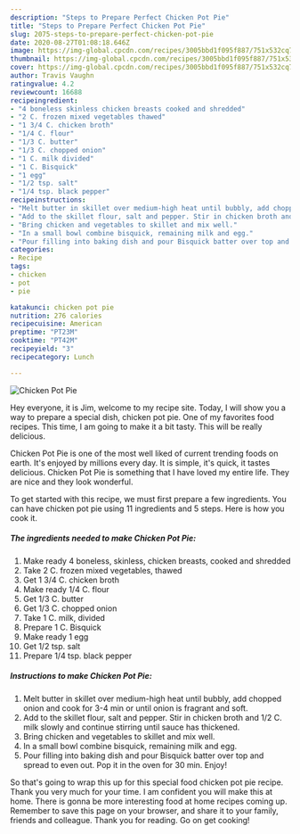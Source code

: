 ```yaml
---
description: "Steps to Prepare Perfect Chicken Pot Pie"
title: "Steps to Prepare Perfect Chicken Pot Pie"
slug: 2075-steps-to-prepare-perfect-chicken-pot-pie
date: 2020-08-27T01:08:18.646Z
image: https://img-global.cpcdn.com/recipes/3005bbd1f095f887/751x532cq70/chicken-pot-pie-recipe-main-photo.jpg
thumbnail: https://img-global.cpcdn.com/recipes/3005bbd1f095f887/751x532cq70/chicken-pot-pie-recipe-main-photo.jpg
cover: https://img-global.cpcdn.com/recipes/3005bbd1f095f887/751x532cq70/chicken-pot-pie-recipe-main-photo.jpg
author: Travis Vaughn
ratingvalue: 4.2
reviewcount: 16688
recipeingredient:
- "4 boneless skinless chicken breasts cooked and shredded"
- "2 C. frozen mixed vegetables thawed"
- "1 3/4 C. chicken broth"
- "1/4 C. flour"
- "1/3 C. butter"
- "1/3 C. chopped onion"
- "1 C. milk divided"
- "1 C. Bisquick"
- "1 egg"
- "1/2 tsp. salt"
- "1/4 tsp. black pepper"
recipeinstructions:
- "Melt butter in skillet over medium-high heat until bubbly, add chopped onion and cook for 3-4 min or until onion is fragrant and soft."
- "Add to the skillet flour, salt and pepper. Stir in chicken broth and 1/2 C. milk slowly and continue stirring until sauce has thickened."
- "Bring chicken and vegetables to skillet and mix well."
- "In a small bowl combine bisquick, remaining milk and egg."
- "Pour filling into baking dish and pour Bisquick batter over top and spread to even out. Pop it in the oven for 30 min. Enjoy!"
categories:
- Recipe
tags:
- chicken
- pot
- pie

katakunci: chicken pot pie 
nutrition: 276 calories
recipecuisine: American
preptime: "PT23M"
cooktime: "PT42M"
recipeyield: "3"
recipecategory: Lunch

---
```



![Chicken Pot Pie](https://img-global.cpcdn.com/recipes/3005bbd1f095f887/751x532cq70/chicken-pot-pie-recipe-main-photo.jpg)

Hey everyone, it is Jim, welcome to my recipe site. Today, I will show you a way to prepare a special dish, chicken pot pie. One of my favorites food recipes. This time, I am going to make it a bit tasty. This will be really delicious.

Chicken Pot Pie is one of the most well liked of current trending foods on earth. It's enjoyed by millions every day. It is simple, it's quick, it tastes delicious. Chicken Pot Pie is something that I have loved my entire life. They are nice and they look wonderful.




To get started with this recipe, we must first prepare a few ingredients. You can have chicken pot pie using 11 ingredients and 5 steps. Here is how you cook it.

<!--inarticleads1-->

##### The ingredients needed to make Chicken Pot Pie:

1. Make ready 4 boneless, skinless, chicken breasts, cooked and shredded
1. Take 2 C. frozen mixed vegetables, thawed
1. Get 1 3/4 C. chicken broth
1. Make ready 1/4 C. flour
1. Get 1/3 C. butter
1. Get 1/3 C. chopped onion
1. Take 1 C. milk, divided
1. Prepare 1 C. Bisquick
1. Make ready 1 egg
1. Get 1/2 tsp. salt
1. Prepare 1/4 tsp. black pepper




<!--inarticleads2-->

##### Instructions to make Chicken Pot Pie:

1. Melt butter in skillet over medium-high heat until bubbly, add chopped onion and cook for 3-4 min or until onion is fragrant and soft.
1. Add to the skillet flour, salt and pepper. Stir in chicken broth and 1/2 C. milk slowly and continue stirring until sauce has thickened.
1. Bring chicken and vegetables to skillet and mix well.
1. In a small bowl combine bisquick, remaining milk and egg.
1. Pour filling into baking dish and pour Bisquick batter over top and spread to even out. Pop it in the oven for 30 min. Enjoy!




So that's going to wrap this up for this special food chicken pot pie recipe. Thank you very much for your time. I am confident you will make this at home. There is gonna be more interesting food at home recipes coming up. Remember to save this page on your browser, and share it to your family, friends and colleague. Thank you for reading. Go on get cooking!
